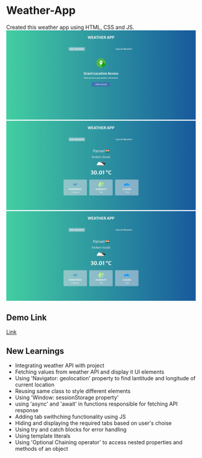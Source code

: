 # Weather-App 

Created this weather app using HTML, CSS and JS.
![ss1](Screenshots/screencapture3.png)
![ss2](Screenshots/screencapture1.png)
![ss3](Screenshots/screencapture1.png)

## Demo Link
[Link](https://psargar616.github.io/Weather-App-2.0/)

## New Learnings 
- Integrating weather API with project
- Fetching values from weather API and display it UI elements
- Using 'Navigator: geolocation' property to find lantitude and longitude of current location
- Reusing same class to style different elements
- Using 'Window: sessionStorage property'
- using 'async' and 'await' in functions responsible for fetching API response
- Adding tab swithching functionality using JS 
- Hiding and displaying the required tabs based on user's choise 
- Using try and catch blocks for error handling
- Using template literals 
- Using 'Optional Chaining operator' to access nested properties and methods of an object
